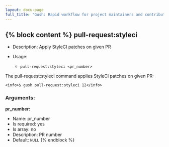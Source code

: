 ```yaml
---
layout: docu-page
full_title: "Gush: Rapid workflow for project maintainers and contributors"
---
```

{% block content %}
pull-request:styleci
--------------------

* Description: Apply StyleCI patches on given PR
* Usage:

  * `pull-request:styleci <pr_number>`

The <info>pull-request:styleci</info> command applies StyleCI patches on given PR:

    <info>$ gush pull-request:styleci 12</info>


### Arguments:

**pr_number:**

* Name: pr_number
* Is required: yes
* Is array: no
* Description: PR number
* Default: `NULL`
{% endblock %}